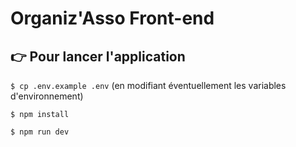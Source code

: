 # Organiz'Asso Front-end

## 👉 Pour lancer l'application

`$ cp .env.example .env` (en modifiant éventuellement les variables d'environnement)

`$ npm install`

`$ npm run dev`
